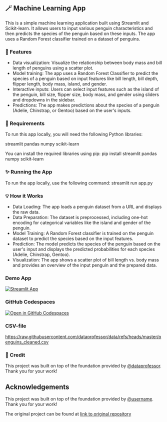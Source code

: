 ## 🪄 Machine Learning App

This is a simple machine learning application built using Streamlit and Scikit-learn. It allows users to input various penguin characteristics and then predicts the species of the penguin based on these inputs. The app uses a Random Forest classifier trained on a dataset of penguins.

### 💎 Features
* Data visualization: Visualize the relationship between body mass and bill length of penguins using a scatter plot.
* Model training: The app uses a Random Forest Classifier to predict the species of a penguin based on input features like bill length, bill depth, flipper length, body mass, island, and gender.
* Interactive inputs: Users can select input features such as the island of the penguin, bill size, flipper size, body mass, and gender using sliders and dropdowns in the sidebar.
* Predictions: The app makes predictions about the species of a penguin (Adelie, Chinstrap, or Gentoo) based on the user's inputs.

### 🚩 Requirements
To run this app locally, you will need the following Python libraries:

streamlit
pandas
numpy
scikit-learn

You can install the required libraries using pip:
pip install streamlit pandas numpy scikit-learn

### ✨ Running the App
To run the app locally, use the following command:
streamlit run app.py

### 💡 How it Works
* Data Loading: The app loads a penguin dataset from a URL and displays the raw data.
* Data Preparation: The dataset is preprocessed, including one-hot encoding for categorical variables like the island and gender of the penguin.
* Model Training: A Random Forest classifier is trained on the penguin dataset to predict the species based on the input features.
* Prediction: The model predicts the species of the penguin based on the user's input and displays the predicted probabilities for each species (Adelie, Chinstrap, Gentoo).
* Visualization: The app shows a scatter plot of bill length vs. body mass and provides an overview of the input penguin and the prepared data.

### Demo App

[![Streamlit App](https://static.streamlit.io/badges/streamlit_badge_black_white.svg)](https://machinelearning.streamlit.app/)

### GitHub Codespaces

[![Open in GitHub Codespaces](https://github.com/codespaces/badge.svg)](https://codespaces.new/streamlit/app-starter-kit?quickstart=1)

### CSV-file

https://raw.githubusercontent.com/dataprofessor/data/refs/heads/master/penguins_cleaned.csv

### 🌟 Credit
This project was built on top of the foundation provided by [@dataprofessor](https://github.com/dataprofessor/dp-machinelearning). Thank you for your work!

## Acknowledgements

This project was built on top of the foundation provided by [@username](https://github.com/username). Thank you for your work!

The original project can be found at [link to original repository](https://github.com/dataprofessor/dp-machinelearning)



